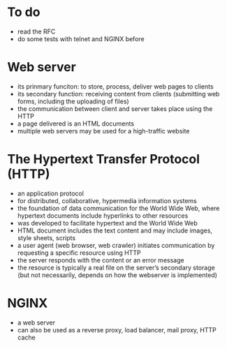 # To do
* read the RFC
* do some tests with telnet and NGINX before 

# Web server 
* its prinmary funciton: to store, process, deliver web pages to clients
* its secondary function: receiving content from clients (submitting web forms, including the uploading of files)
* the communication between client and server takes place using the HTTP
* a page delivered is an HTML documents
* multiple web servers may be used for a high-traffic website

# The Hypertext Transfer Protocol (HTTP)
* an application protocol
* for distributed, collaborative, hypermedia information systems
* the foundation of data communication for the World Wide Web, where hypertext documents include hyperlinks to other resources 
* was developed to facilitate hypertext and the World Wide Web
* HTML document includes the text content and may include images, style sheets, scripts 
* a user agent (web browser, web crawler) initiates communication by requesting a specific resource using HTTP 
* the server responds with the content or an error message
* the resource is typically a real file on the server’s secondary storage (but not necessarily, depends on how the webserver is implemented)

# NGINX
* a web server
* can also be used as a reverse proxy, load balancer, mail proxy, HTTP cache

